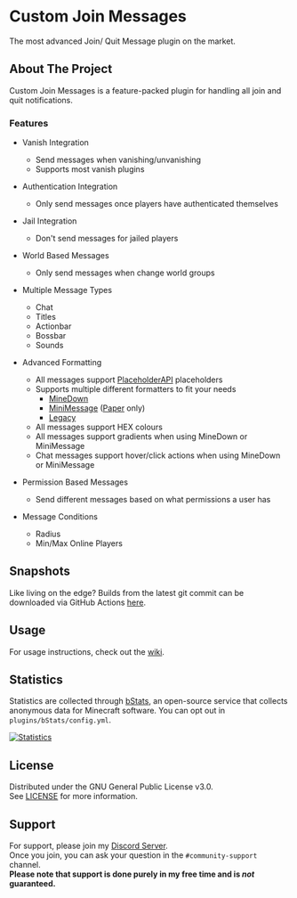 <!-- HEADER -->
# Custom Join Messages
The most advanced Join/ Quit Message plugin on the market.




<!-- ABOUT THE PROJECT -->
## About The Project

Custom Join Messages is a feature-packed plugin for handling all join and quit notifications.

### Features

* Vanish Integration
    * Send messages when vanishing/unvanishing
    * Supports most vanish plugins

* Authentication Integration
    * Only send messages once players have authenticated themselves

* Jail Integration
    * Don't send messages for jailed players

* World Based Messages
    * Only send messages when change world groups

* Multiple Message Types
    * Chat
    * Titles
    * Actionbar
    * Bossbar
    * Sounds

* Advanced Formatting
    * All messages support [PlaceholderAPI](https://www.spigotmc.org/resources/6245/) placeholders
    * Supports multiple different formatters to fit your needs
        * [MineDown](https://github.com/Phoenix616/MineDown)
        * [MiniMessage](https://docs.adventure.kyori.net/minimessage/index.html) ([Paper](https://papermc.io/) only)
        * [Legacy](https://minecraft.fandom.com/wiki/Formatting_codes)
    * All messages support HEX colours
    * All messages support gradients when using MineDown or MiniMessage
    * Chat messages support hover/click actions when using MineDown or MiniMessage

* Permission Based Messages
    * Send different messages based on what permissions a user has

* Message Conditions
    * Radius
    * Min/Max Online Players




<!-- DOWNLOAD -->
## Snapshots
Like living on the edge?
Builds from the latest git commit can be downloaded via GitHub Actions [here](https://nightly.link/Insprill/custom-join-messages/workflows/gradle/master).




<!-- USAGE -->
## Usage

For usage instructions, check out the [wiki](https://cjm.insprill.net/).




<!-- Statistics -->
## Statistics

Statistics are collected through [bStats][bstats-url],
an open-source service that collects anonymous data for Minecraft software. You can opt out in `plugins/bStats/config.yml`.

[![Statistics](https://bstats.org/signatures/bukkit/Custom%20Join%20Messages.svg)][bstats-url]




<!-- LICENSE -->
## License

Distributed under the GNU General Public License v3.0.  
See [LICENSE][license-url] for more information.




<!-- SUPPORT -->
## Support

For support, please join my [Discord Server][discord-url].  
Once you join, you can ask your question in the `#community-support` channel.  
**Please note that support is done purely in my free time and is *not* guaranteed.**




<!-- MARKDOWN LINKS & IMAGES -->
<!-- https://www.markdownguide.org/basic-syntax/#reference-style-links -->
[bstats-servers-svg]: https://bstats.org/signatures/bukkit/Custom%20Join%20Messages.svg
[bstats-url]: https://bstats.org/plugin/bukkit/Custom%20Join%20Messages/6346
[license-url]: https://github.com/Insprill/Custom-Join-Messages/blob/master/LICENSE
[discord-shield]: https://img.shields.io/discord/626995215558901771?color=%235663F7&label=Discord&style=for-the-badge
[discord-url]: https://discord.gg/SH7VyYtuC2
